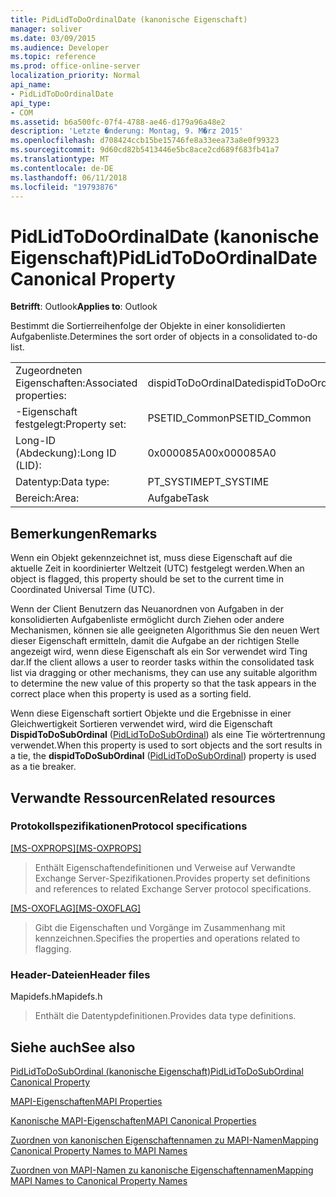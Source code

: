 ```yaml
---
title: PidLidToDoOrdinalDate (kanonische Eigenschaft)
manager: soliver
ms.date: 03/09/2015
ms.audience: Developer
ms.topic: reference
ms.prod: office-online-server
localization_priority: Normal
api_name:
- PidLidToDoOrdinalDate
api_type:
- COM
ms.assetid: b6a500fc-07f4-4788-ae46-d179a96a48e2
description: 'Letzte �nderung: Montag, 9. M�rz 2015'
ms.openlocfilehash: d708424ccb15be15746fe8a33eea73a8e0f99323
ms.sourcegitcommit: 9d60cd82b5413446e5bc8ace2cd689f683fb41a7
ms.translationtype: MT
ms.contentlocale: de-DE
ms.lasthandoff: 06/11/2018
ms.locfileid: "19793876"
---
```

# <a name="pidlidtodoordinaldate-canonical-property"></a><span data-ttu-id="49d82-103">PidLidToDoOrdinalDate (kanonische Eigenschaft)</span><span class="sxs-lookup"><span data-stu-id="49d82-103">PidLidToDoOrdinalDate Canonical Property</span></span>

  
  
<span data-ttu-id="49d82-104">**Betrifft**: Outlook</span><span class="sxs-lookup"><span data-stu-id="49d82-104">**Applies to**: Outlook</span></span> 
  
<span data-ttu-id="49d82-105">Bestimmt die Sortierreihenfolge der Objekte in einer konsolidierten Aufgabenliste.</span><span class="sxs-lookup"><span data-stu-id="49d82-105">Determines the sort order of objects in a consolidated to-do list.</span></span>
  
|||
|:-----|:-----|
|<span data-ttu-id="49d82-106">Zugeordneten Eigenschaften:</span><span class="sxs-lookup"><span data-stu-id="49d82-106">Associated properties:</span></span>  <br/> |<span data-ttu-id="49d82-107">dispidToDoOrdinalDate</span><span class="sxs-lookup"><span data-stu-id="49d82-107">dispidToDoOrdinalDate</span></span>  <br/> |
|<span data-ttu-id="49d82-108">-Eigenschaft festgelegt:</span><span class="sxs-lookup"><span data-stu-id="49d82-108">Property set:</span></span>  <br/> |<span data-ttu-id="49d82-109">PSETID_Common</span><span class="sxs-lookup"><span data-stu-id="49d82-109">PSETID_Common</span></span>  <br/> |
|<span data-ttu-id="49d82-110">Long-ID (Abdeckung):</span><span class="sxs-lookup"><span data-stu-id="49d82-110">Long ID (LID):</span></span>  <br/> |<span data-ttu-id="49d82-111">0x000085A0</span><span class="sxs-lookup"><span data-stu-id="49d82-111">0x000085A0</span></span>  <br/> |
|<span data-ttu-id="49d82-112">Datentyp:</span><span class="sxs-lookup"><span data-stu-id="49d82-112">Data type:</span></span>  <br/> |<span data-ttu-id="49d82-113">PT_SYSTIME</span><span class="sxs-lookup"><span data-stu-id="49d82-113">PT_SYSTIME</span></span>  <br/> |
|<span data-ttu-id="49d82-114">Bereich:</span><span class="sxs-lookup"><span data-stu-id="49d82-114">Area:</span></span>  <br/> |<span data-ttu-id="49d82-115">Aufgabe</span><span class="sxs-lookup"><span data-stu-id="49d82-115">Task</span></span>  <br/> |
   
## <a name="remarks"></a><span data-ttu-id="49d82-116">Bemerkungen</span><span class="sxs-lookup"><span data-stu-id="49d82-116">Remarks</span></span>

<span data-ttu-id="49d82-117">Wenn ein Objekt gekennzeichnet ist, muss diese Eigenschaft auf die aktuelle Zeit in koordinierter Weltzeit (UTC) festgelegt werden.</span><span class="sxs-lookup"><span data-stu-id="49d82-117">When an object is flagged, this property should be set to the current time in Coordinated Universal Time (UTC).</span></span> 
  
<span data-ttu-id="49d82-118">Wenn der Client Benutzern das Neuanordnen von Aufgaben in der konsolidierten Aufgabenliste ermöglicht durch Ziehen oder andere Mechanismen, können sie alle geeigneten Algorithmus Sie den neuen Wert dieser Eigenschaft ermitteln, damit die Aufgabe an der richtigen Stelle angezeigt wird, wenn diese Eigenschaft als ein Sor verwendet wird Ting dar.</span><span class="sxs-lookup"><span data-stu-id="49d82-118">If the client allows a user to reorder tasks within the consolidated task list via dragging or other mechanisms, they can use any suitable algorithm to determine the new value of this property so that the task appears in the correct place when this property is used as a sorting field.</span></span>
  
<span data-ttu-id="49d82-119">Wenn diese Eigenschaft sortiert Objekte und die Ergebnisse in einer Gleichwertigkeit Sortieren verwendet wird, wird die Eigenschaft **DispidToDoSubOrdinal** ([PidLidToDoSubOrdinal](pidlidtodosubordinal-canonical-property.md)) als eine Tie wörtertrennung verwendet.</span><span class="sxs-lookup"><span data-stu-id="49d82-119">When this property is used to sort objects and the sort results in a tie, the **dispidToDoSubOrdinal** ([PidLidToDoSubOrdinal](pidlidtodosubordinal-canonical-property.md)) property is used as a tie breaker.</span></span>
  
## <a name="related-resources"></a><span data-ttu-id="49d82-120">Verwandte Ressourcen</span><span class="sxs-lookup"><span data-stu-id="49d82-120">Related resources</span></span>

### <a name="protocol-specifications"></a><span data-ttu-id="49d82-121">Protokollspezifikationen</span><span class="sxs-lookup"><span data-stu-id="49d82-121">Protocol specifications</span></span>

<span data-ttu-id="49d82-122">[[MS-OXPROPS]](http://msdn.microsoft.com/library/f6ab1613-aefe-447d-a49c-18217230b148%28Office.15%29.aspx)</span><span class="sxs-lookup"><span data-stu-id="49d82-122">[[MS-OXPROPS]](http://msdn.microsoft.com/library/f6ab1613-aefe-447d-a49c-18217230b148%28Office.15%29.aspx)</span></span>
  
> <span data-ttu-id="49d82-123">Enthält Eigenschaftendefinitionen und Verweise auf Verwandte Exchange Server-Spezifikationen.</span><span class="sxs-lookup"><span data-stu-id="49d82-123">Provides property set definitions and references to related Exchange Server protocol specifications.</span></span>
    
<span data-ttu-id="49d82-124">[[MS-OXOFLAG]](http://msdn.microsoft.com/library/f1e50be4-ed30-4c2a-b5cb-8ff3aaaf9b91%28Office.15%29.aspx)</span><span class="sxs-lookup"><span data-stu-id="49d82-124">[[MS-OXOFLAG]](http://msdn.microsoft.com/library/f1e50be4-ed30-4c2a-b5cb-8ff3aaaf9b91%28Office.15%29.aspx)</span></span>
  
> <span data-ttu-id="49d82-125">Gibt die Eigenschaften und Vorgänge im Zusammenhang mit kennzeichnen.</span><span class="sxs-lookup"><span data-stu-id="49d82-125">Specifies the properties and operations related to flagging.</span></span>
    
### <a name="header-files"></a><span data-ttu-id="49d82-126">Header-Dateien</span><span class="sxs-lookup"><span data-stu-id="49d82-126">Header files</span></span>

<span data-ttu-id="49d82-127">Mapidefs.h</span><span class="sxs-lookup"><span data-stu-id="49d82-127">Mapidefs.h</span></span>
  
> <span data-ttu-id="49d82-128">Enthält die Datentypdefinitionen.</span><span class="sxs-lookup"><span data-stu-id="49d82-128">Provides data type definitions.</span></span>
    
## <a name="see-also"></a><span data-ttu-id="49d82-129">Siehe auch</span><span class="sxs-lookup"><span data-stu-id="49d82-129">See also</span></span>



[<span data-ttu-id="49d82-130">PidLidToDoSubOrdinal (kanonische Eigenschaft)</span><span class="sxs-lookup"><span data-stu-id="49d82-130">PidLidToDoSubOrdinal Canonical Property</span></span>](pidlidtodosubordinal-canonical-property.md)


[<span data-ttu-id="49d82-131">MAPI-Eigenschaften</span><span class="sxs-lookup"><span data-stu-id="49d82-131">MAPI Properties</span></span>](mapi-properties.md)
  
[<span data-ttu-id="49d82-132">Kanonische MAPI-Eigenschaften</span><span class="sxs-lookup"><span data-stu-id="49d82-132">MAPI Canonical Properties</span></span>](mapi-canonical-properties.md)
  
[<span data-ttu-id="49d82-133">Zuordnen von kanonischen Eigenschaftennamen zu MAPI-Namen</span><span class="sxs-lookup"><span data-stu-id="49d82-133">Mapping Canonical Property Names to MAPI Names</span></span>](mapping-canonical-property-names-to-mapi-names.md)
  
[<span data-ttu-id="49d82-134">Zuordnen von MAPI-Namen zu kanonische Eigenschaftennamen</span><span class="sxs-lookup"><span data-stu-id="49d82-134">Mapping MAPI Names to Canonical Property Names</span></span>](mapping-mapi-names-to-canonical-property-names.md)

